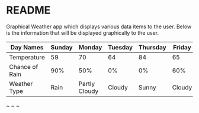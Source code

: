 # README

Graphical Weather app which displays various data items to the user. Below is
the information that will be displayed graphically to the user.

| Day Names | Sunday | Monday | Tuesday | Thursday | Friday | Saturday |
|---|---|---|---|---|---|---|
| Temperature | 59 | 70 | 64 | 84 | 65 | 70 | 80 |
| Chance of Rain | 90% | 50% | 0% | 0% | 60% | 30% | 0% |
| Weather Type | Rain | Partly Cloudy | Cloudy | Sunny | Cloudy | Partly Cloudy | Sunny |

~
~
~
